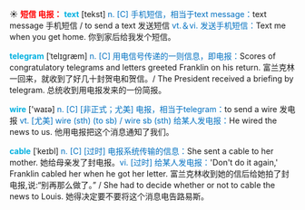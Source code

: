 ☀ <font color="red">**短信 电报：**</font>
<font color="sky blue">**text**</font> [tekst] 
<font color="#0070c0">n. [C] 手机短信，相当于text message：</font>text message 手机短信 / to send a text 发送短信 <font color="#0070c0">vt.＆vi. 发送手机短信：</font>Text me when you get home. 你到家后给我发个短信。
           
<font color="sky blue">**telegram**</font> [ˈtelɪgræm]
<font color="#0070c0">n. [C] 用电信号传递的一则信息，即电报：</font>Scores of congratulatory telegrams and letters greeted Franklin on his return. 富兰克林一回来，就收到了好几十封贺电和贺信。/ The President received a briefing by telegram. 总统收到用电报发来的一份简报。

<font color="sky blue">**wire**</font> ['waɪə] 
<font color="#0070c0">n. [C] [非正式；尤美] 电报，相当于telegram：</font>to send a wire 发电报 <font color="#0070c0">vt. [尤美] wire (sth) (to sb) / wire sb (sth) 给某人发电报：</font>He wired the news to us. 他用电报把这个消息通知了我们。
           
<font color="sky blue">**cable**</font> [ˈkeɪbl]
<font color="#0070c0">n. [C] [过时] 电报系统传输的信息：</font>She sent a cable to her mother. 她给母亲发了封电报。<font color="#0070c0">vi. [过时] 给某人发电报：</font>'Don't do it again,' Franklin cabled her when he got her letter. 富兰克林收到她的信后给她拍了封电报,说:“别再那么做了。” / She had to decide whether or not to cable the news to Louis. 她得决定要不要将这个消息电告路易斯。
